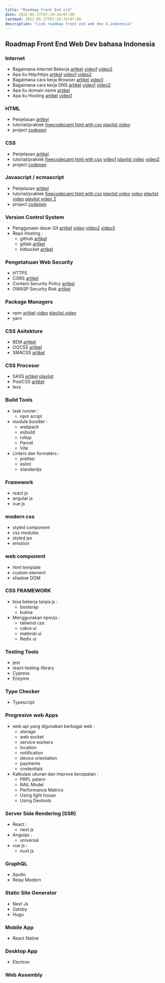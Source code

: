 ```yaml
---
title: "Roadmap Front End old"
date: 2022-05-27T07:19:26+07:00
lastmod: 2022-05-27T07:19:33+07:00
description: "Link roadmap front end web dev b.indonesia"
---
```

## Roadmap Front End Web Dev bahasa Indonesia
### Internet
- Bagaimana Internet Bekerja [artikel](https://www.nesabamedia.com/cara-kerja-internet/) [video1](https://youtu.be/zKNi-lqYEKA) [video2](https://youtu.be/pp4SSw_0uXA)
- Apa itu http/https [artikel](https://www.dicoding.com/blog/perbedaan-http-dan-https/) [video1](https://youtu.be/92Rjzrq4oIg) [video2](https://youtu.be/sIuXJ6sW6XQ)
- Bagaimana cara kerja Browser [artikel](https://www.jagoanhosting.com/blog/apa-itu-browser/) [video1](https://youtu.be/jimoyU_vFX8)
- Bagaimana cara kerja DNS [artikel](https://idwebhost.com/blog/pengertian-fungsi-dan-cara-kerja-dns/) [video1](https://youtu.be/7BeiaBAAgbU) [video2](https://youtu.be/nTJUtn3tlr8)
- Apa itu domain name [artikel](https://www.hostinger.co.id/tutorial/apa-itu-domain/)
- Apa itu Hosting [artikel](https://www.niagahoster.co.id/blog/hosting-adalah/) [video1](https://youtu.be/KGBHNjigJ0o)

### HTML
- Penjelasan [artikel](https://www.hostinger.co.id/tutorial/apa-itu-html)
- tutorial/praktek [freecodecaml html with css](https://www.freecodecamp.org/learn/2022/responsive-web-design/) [playlist video](https://youtube.com/playlist?list=PLRKMmwY3-5Mw4deUuTlver4mn0y1Z1B0v)
- project [codepen](https://codepen.io)

### CSS
- Penjelasan [artikel](https://www.hostinger.co.id/tutorial/apa-itu-css)
- tutorial/praktek [freecodecaml html with css](https://www.freecodecamp.org/learn/2022/responsive-web-design/) [video1](https://youtu.be/r9xO1ZafoW4) [playlist video](https://youtube.com/playlist?list=PLFIM0718LjIUu4Ju9GUL5zpLcuq08TKYr) [video2](https://youtu.be/Rg41qafnzx4)
- project [codepen](https://codepen.io)

### Javascript / ecmascript
- Penjelasan [artikel](https://www.dicoding.com/blog/apa-itu-javascript-fungsi-dan-contohnya/)
- tutorial/praktek [freecodecaml html with css](https://www.freecodecamp.org/learn/2022/responsive-web-design/) [playlist video](https://youtube.com/playlist?list=PLFIM0718LjIWXagluzROrA-iBY9eeUt4w) [video](https://youtu.be/SDROba_M42g) [playlist video](https://youtube.com/playlist?list=PLCZlgfAG0GXBWhs2AwMdPyKtMG2cF4YSR) [playlist video 2](https://youtube.com/playlist?list=PLFIM0718LjIUGpY8wmE41W7rTJo_3Y46-) 
- project [codepen](https://codepen.io)

### Version Control System
- Penggunaan dasar Git [artikel](https://www.hostinger.co.id/tutorial/cara-menggunakan-github-perintah-dasar-github) [video](https://youtu.be/fQbTeNX1mvM) [video2](https://youtu.be/rE0PA87S-Mc) [video3](https://youtu.be/QFewiF6ShBQ)
- Repo Hosting :
  - github [artikel](https://www.dicoding.com/blog/apa-itu-github/)
  - gitlab [artikel](https://www.jetorbit.com/blog/apa-itu-gitlab-serta-kelebihan-kekurangan-gitlab/)
  - bitbucket [artikel](https://www.gamelab.id/news/96-bitbucket-simpan-projectmu-secara-online-dan-bekerja-secara-tim)

### Pengetahuan Web Security
- HTTPS
- CORS [artikel](https://www.codepolitan.com/mekanisme-keamanan-aplikasi-web-di-sistem-operasi-tizen/)
- Content Security Policy [artikel](https://www.linuxsec.org/2017/02/content-security-policy.html)
- OWASP Security Risk [artikel](https://www.dewaweb.com/blog/owasp-standar-keamanan-web-app-dunia/)

### Package Managers
- npm [artikel](https://www.dicoding.com/blog/node-package-manager/#:~:text=Node%20Package%20Manager%20(NPM)%20merupakan,Node.js%20pada%20komputer%20kita.) [video](https://youtu.be/b39Xqf5iyjo) [playlist video](https://youtube.com/playlist?list=PLFIM0718LjIW-XBdVOerYgKegBtD6rSfD)
- yarn 

### CSS Asitekture
- BEM [artikel](https://carabisnisonline.co.id/mengenal-lebih-dalam-metodologi-menulis-css/)
- OOCSS [artikel](https://carabisnisonline.co.id/mengenal-lebih-dalam-metodologi-menulis-css/)
- SMACSS [artikel](https://carabisnisonline.co.id/mengenal-lebih-dalam-metodologi-menulis-css/)

### CSS Procesor
- SASS [artikel](https://www.ekrut.com/media/sass-adalah) [playlist](https://youtube.com/playlist?list=PLFIM0718LjIUqemgG97MAOK0J_berlQM5)
- PostCSS [artikel](https://webdesign.tutsplus.com/id/tutorials/postcss-deep-dive-what-you-need-to-know--cms-24535)
- less

### Build Tools
- task runner :
  - npm script
- module bundler :
  - webpack
  - esbuild
  - rollup
  - Parcel
  - Vite
- Linters dan formaters :
  - prettier
  - eslint
  - standardjs

### Framework
- react js
- angular js
- vue js

### modern css
- styled component
- css modules
- styled jsx
- emotion

### web component
- html template
- custom element
- shadow DOM

### CSS FRAMEWORK
- bisa bekerja tanpa js :
  - bootsrap
  - bulma
- Menggunakan npm/js :
  - tailwind css
  - cakra ui
  - material ui
  - Redix ui

### Testing Tools
- jest
- react-testing-library
- Cypress
- Enzyme

### Type Checker
- Typescript

### Progresive web Apps
- web api yang digunakan berbagai web :
  - storage
  - web socket
  - service workers
  - location
  - notification
  - device orientation
  - payments
  - credentials
- Kalkulasi ukuran dan improve kecepatan :
  - PRPL patern
  - RAIL Model
  - Performance Matrics
  - Using light house
  - Using Devtools

### Server Side Rendering (SSR)
- React :
  - next js
- Angulas :
  - universal
- vue js :
  - nuxt js

### GraphQL
- Apollo
- Relay Modern

### Static Site Generator
- Next Js
- Gatsby
- Hugo

### Mobile App
- React Native

### Desktop App
- Electron

### Web Assembly
